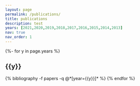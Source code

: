 ```yaml
---
layout: page
permalink: /publications/
title: publications
description: test
years: [2021,2020,2019,2018,2017,2016,2015,2014,2013]
nav: true
nav_order: 1
---
```

<!-- _pages/publications.md -->
<div class="publications">

{%- for y in page.years %}
  <h2 class="year">{{y}}</h2>
  {% bibliography -f papers -q @*[year={{y}}]* %}
{% endfor %}

</div>
